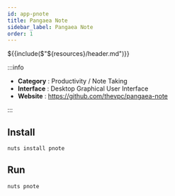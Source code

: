 ```yaml
---
id: app-pnote
title: Pangaea Note
sidebar_label: Pangaea Note
order: 1
---
```


${{include($"${resources}/header.md")}}

:::info

- **Category**  : Productivity / Note Taking
- **Interface**  : Desktop Graphical User Interface
- **Website**  : https://github.com/thevpc/pangaea-note

:::

## Install

```
nuts install pnote
```

## Run

```
nuts pnote
```
